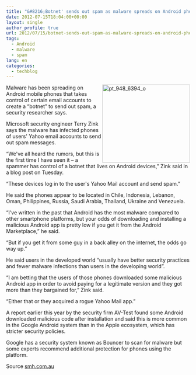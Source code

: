 ```yaml
---
title: "&#8216;Botnet' sends out spam as malware spreads on Android phones: researcher"
date: 2012-07-15T18:04:00+00:00
layout: single
author_profile: true
url: 2012/07/15/botnet-sends-out-spam-as-malware-spreads-on-android-phones-researcher/
tags:
  - Android
  - malware
  - spam
lang: en
categories: 
  - techblog
---
```

<a href="http://lh3.ggpht.com/-jSrDMxu2nos/UAL_EEkwBzI/AAAAAAAAGcc/_aSefCvLS1I/s1600-h/pt_948_6394_o%25255B4%25255D.jpg" target="_blank"><img title="pt_948_6394_o" border="0" alt="pt_948_6394_o" align="right" src="http://lh4.ggpht.com/-U3JfjSK_CZU/UAL_GIXRhYI/AAAAAAAAGck/XGWul4KNuNY/pt_948_6394_o_thumb%25255B2%25255D.jpg?imgmax=800" width="240" height="214" /></a>Malware has been spreading on Android mobile phones that takes control of certain email accounts to create a “botnet” to send out spam, a security researcher says. 

Microsoft security engineer Terry Zink says the malware has infected phones of users' Yahoo email accounts to send out spam messages. 

“We've all heard the rumors, but this is the first time I have seen it – a spammer has control of a botnet that lives on Android devices,” Zink said in a blog post on Tuesday. 

“These devices log in to the user's Yahoo Mail account and send spam.” 

He said the phones appear to be located in Chile, Indonesia, Lebanon, Oman, Philippines, Russia, Saudi Arabia, Thailand, Ukraine and Venezuela. 

“I've written in the past that Android has the most malware compared to other smartphone platforms, but your odds of downloading and installing a malicious Android app is pretty low if you get it from the Android Marketplace,” he said. 

“But if you get it from some guy in a back alley on the internet, the odds go way up.” 

He said users in the developed world “usually have better security practices and fewer malware infections than users in the developing world”. 

“I am betting that the users of those phones downloaded some malicious Android app in order to avoid paying for a legitimate version and they got more than they bargained for,” Zink said. 

“Either that or they acquired a rogue Yahoo Mail app.” 

A report earlier this year by the security firm AV-Test found some Android downloaded malicious code after installation and said this is more common in the Google Android system than in the Apple ecosystem, which has stricter security policies. 

Google has a security system known as Bouncer to scan for malware but some experts recommend additional protection for phones using the platform. 

Source <a href="http://www.smh.com.au/" target="_blank">smh.com.au</a>